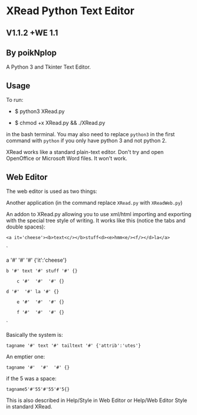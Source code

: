 # XRead Python Text Editor
## V1.1.2 +WE 1.1
## By poikNplop

A Python 3 and Tkinter Text Editor.

## Usage

To run:

   - $ python3 XRead.py

   - $ chmod +x XRead.py && ./XRead.py

in the bash terminal. You may also need to replace `python3` in
the first command with `python` if you only have python 3 and not
python 2.

XRead works like a standard plain-text editor. Don't try and open
OpenOffice or Microsoft Word files. It won't work.

## Web Editor

The web editor is used as two things:

Another application (in the command replace `XRead.py` with
`XReadWeb.py`)

An addon to XRead.py allowing you to use xml/html importing and
exporting with the special tree style of writing. It works like
this (notice the tabs and double spaces):

`<a it='cheese'><b>text<c/></b>stuff<d><e>hmm<e/><f/></d>la</a>`

`

a '#'  '#'  '#' {'it':'cheese'}

	b '#' text '#' stuff '#' {}

		c '#'  '#'  '#' {}

	d '#'  '#' la '#' {}

		e '#'  '#'  '#' {}

		f '#'  '#'  '#' {}
`

Basically the system is:

`tagname '#' text '#' tailtext '#' {'attrib':'utes'}`

An emptier one:

`tagname '#'  '#'  '#' {}`

if the 5 was a space:

`tagname5'#'55'#'55'#'5{}`

This is also described in Help/Style in Web Editor or
Help/Web Editor Style in standard XRead.

